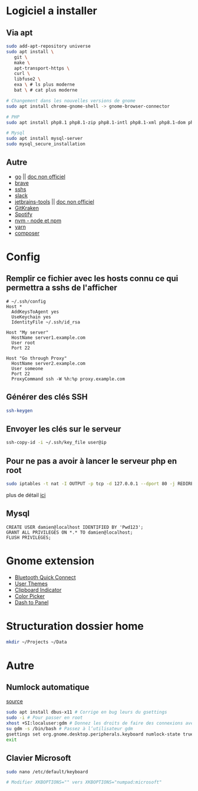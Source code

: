 # Logiciel a installer

## Via apt
```bash
sudo add-apt-repository universe
sudo apt install \
   git \
   make \
   apt-transport-https \
   curl \
   libfuse2 \
   exa \ # ls plus moderne
   bat \ # cat plus moderne

# Changement dans les nouvelles versions de gnome
sudo apt install chrome-gnome-shell -> gnome-browser-connector

# PHP
sudo apt install php8.1 php8.1-zip php8.1-intl php8.1-xml php8.1-dom php8.1-curl php8.1-mysql

# Mysql
sudo apt install mysql-server
sudo mysql_secure_installation
```

## Autre
- [go](https://go.dev/doc/install) || [doc non officiel](https://www.digitalocean.com/community/tutorials/how-to-install-go-on-ubuntu-20-04)
- [brave](https://brave.com/fr/download/)
- [sshs](https://github.com/quantumsheep/sshs)
- [slack](https://slack.com/intl/fr-fr/downloads/linux)
- [jetbrains-tools](https://www.jetbrains.com/fr-fr/toolbox-app/) || [doc non officiel](https://thirddriver.medium.com/jetbrains-toolbox-the-best-way-to-install-intellij-idea-on-linux-53c1070cd03b)
- [GitKraken](https://help.gitkraken.com/gitkraken-client/how-to-install/#deb)
- [Spotify](https://www.spotify.com/fr/download/linux/)
- [nvm - node et npm](https://github.com/nvm-sh/nvm)
- [yarn](https://classic.yarnpkg.com/lang/en/docs/install/#debian-stable)
- [composer](https://getcomposer.org/download/)

# Config

## Remplir ce fichier avec les hosts connu ce qui permettra a sshs de l'afficher
```
# ~/.ssh/config
Host *
  AddKeysToAgent yes
  UseKeychain yes
  IdentityFile ~/.ssh/id_rsa

Host "My server"
  HostName server1.example.com
  User root
  Port 22

Host "Go through Proxy"
  HostName server2.example.com
  User someone
  Port 22
  ProxyCommand ssh -W %h:%p proxy.example.com
```

## Générer des clés SSH
```bash
ssh-keygen
```

## Envoyer les clés sur le serveur
```bash
ssh-copy-id -i ~/.ssh/key_file user@ip
```

## Pour ne pas a avoir à lancer le serveur php en root
```bash
sudo iptables -t nat -I OUTPUT -p tcp -d 127.0.0.1 --dport 80 -j REDIRECT --to-ports 8080
```
plus de détail [ici](https://serverfault.com/questions/112795/how-to-run-a-server-on-port-80-as-a-normal-user-on-linux)

## Mysql
```mysql
CREATE USER damien@localhost IDENTIFIED BY 'Pwd123';
GRANT ALL PRIVILEGES ON *.* TO damien@localhost;
FLUSH PRIVILEGES;
```

# Gnome extension
- [Bluetooth Quick Connect](https://extensions.gnome.org/extension/1401/bluetooth-quick-connect/)
- [User Themes](https://extensions.gnome.org/extension/19/user-themes/)
- [Clipboard Indicator](https://extensions.gnome.org/extension/779/clipboard-indicator/)
- [Color Picker](https://extensions.gnome.org/extension/3396/color-picker/)
- [Dash to Panel](https://extensions.gnome.org/extension/1160/dash-to-panel/)

# Structuration dossier home
```bash
mkdir ~/Projects ~/Data
```

# Autre

## Numlock automatique
[source](https://www.numetopia.fr/activer-la-touche-verr-num-au-demarrage-sur-ubuntu/)
```bash
sudo apt install dbus-x11 # Corrige en bug leurs du gsettings
sudo -i # Pour passer en root
xhost +SI:localuser:gdm # Donnez les droits de faire des connexions avec le serveur X à l’utilisateur gdm
su gdm -s /bin/bash # Passez à l’utilisateur gdm
gsettings set org.gnome.desktop.peripherals.keyboard numlock-state true
exit
```

## Clavier Microsoft
```bash
sudo nano /etc/default/keyboard

# Modifier XKBOPTIONS="" vers XKBOPTIONS="numpad:microsoft"
```

